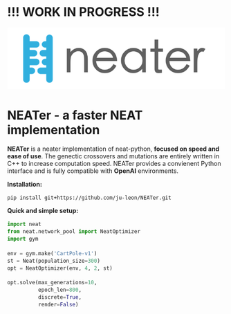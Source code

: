 # !!! WORK IN PROGRESS !!!

![neater](figures/neater.png)

# NEATer - a faster NEAT implementation

**NEATer** is a neater implementation of neat-python, **focused on speed and ease of use**. The genectic crossovers and mutations are entirely written in C++ to increase computation speed. NEATer provides a convienent Python interface and is fully compatible with **OpenAI** environments.

**Installation:**

```shell
pip install git+https://github.com/ju-leon/NEATer.git
```

**Quick and simple setup:**

```python
import neat
from neat.network_pool import NeatOptimizer
import gym

env = gym.make('CartPole-v1')
st = Neat(population_size=300)
opt = NeatOptimizer(env, 4, 2, st)

opt.solve(max_generations=10,
          epoch_len=800,
          discrete=True,
          render=False)
```

